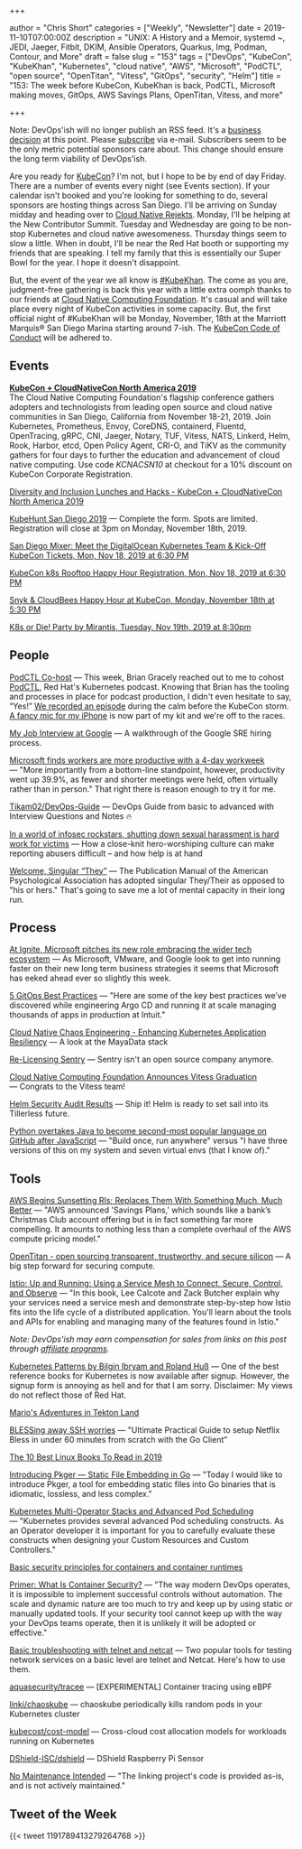 +++

author = "Chris Short"
categories = ["Weekly", "Newsletter"]
date = 2019-11-10T07:00:00Z
description = "UNIX: A History and a Memoir, systemd ~, JEDI, Jaeger, Fitbit, DKIM, Ansible Operators, Quarkus, Img, Podman, Contour, and More"
draft = false
slug = "153"
tags = ["DevOps", "KubeCon", "KubeKhan", "Kubernetes", "cloud native", "AWS", "Microsoft", "PodCTL", "open source", "OpenTitan", "Vitess", "GitOps", "security", "Helm"]
title = "153: The week before KubeCon, KubeKhan is back, PodCTL, Microsoft making moves, GitOps, AWS Savings Plans, OpenTitan, Vitess, and more"

+++

Note: DevOps'ish will no longer publish an RSS feed. It's a [business decision](https://github.com/chris-short/devopsish.com/commit/8a1c7e0ec934aff626a10bf5f7b8b6d2e3faf53c) at this point. Please [subscribe](https://devopsish.com/subscribe/) via e-mail. Subscribers seem to be the only metric potential sponsors care about. This change should ensure the long term viability of DevOps'ish.

Are you ready for [KubeCon](https://cshort.co/kcna19)? I'm not, but I hope to be by end of day Friday. There are a number of events every night (see Events section). If your calendar isn't booked and you're looking for something to do, several sponsors are hosting things across San Diego. I'll be arriving on Sunday midday and heading over to [Cloud Native Rejekts](https://cloud-native.rejekts.io/). Monday, I'll be helping at the New Contributor Summit. Tuesday and Wednesday are going to be non-stop Kubernetes and cloud native awesomeness. Thursday things seem to slow a little. When in doubt, I'll be near the Red Hat booth or supporting my friends that are speaking. I tell my family that this is essentially our Super Bowl for the year. I hope it doesn't disappoint.

But, the event of the year we all know is [#KubeKhan](https://twitter.com/search?q=(%23KubeKhan)&src=typed_query&f=live). The come as you are, judgment-free gathering is back this year with a little extra oomph thanks to our friends at [Cloud Native Computing Foundation](https://cncf.io). It's casual and will take place every night of KubeCon activities in some capacity. But, the first official night of #KubeKhan will be Monday, November, 18th at the Marriott Marquis® San Diego Marina starting around 7-ish. The [KubeCon Code of Conduct](https://events19.linuxfoundation.org/events/kubecon-cloudnativecon-north-america-2019/attend/code-of-conduct/) will be adhered to.

## Events

[**KubeCon + CloudNativeCon North America 2019**](https://cshort.co/kcna19)  
The Cloud Native Computing Foundation's flagship conference gathers adopters and technologists from leading open source and cloud native communities in San Diego, California from November 18-21, 2019. Join Kubernetes, Prometheus, Envoy, CoreDNS, containerd, Fluentd, OpenTracing, gRPC, CNI, Jaeger, Notary, TUF, Vitess, NATS, Linkerd, Helm, Rook, Harbor, etcd, Open Policy Agent, CRI-O, and TiKV as the community gathers for four days to further the education and advancement of cloud native computing. Use code *KCNACSN10* at checkout for a 10% discount on KubeCon Corporate Registration.

[Diversity and Inclusion Lunches and Hacks - KubeCon + CloudNativeCon North America 2019](https://events19.linuxfoundation.org/events/kubecon-cloudnativecon-north-america-2019/attend/diversity-and-inclusion/?utm_source=devopsish&utm_campaign=153)

[KubeHunt San Diego 2019](http://view.ceros.com/turbonomic/kubehunt-san-diego-2019/p/1?utm_source=devopsish&utm_campaign=153) — Complete the form. Spots are limited. Registration will close at 3pm on Monday, November 18th, 2019.

[San Diego Mixer: Meet the DigitalOcean Kubernetes Team & Kick-Off KubeCon Tickets, Mon, Nov 18, 2019 at 6:30 PM](https://www.eventbrite.com/e/san-diego-mixer-meet-the-digitalocean-kubernetes-team-kick-off-kubecon-tickets-76347761209?utm_source=devopsish&utm_campaign=153)

[KubeCon k8s Rooftop Happy Hour Registration, Mon, Nov 18, 2019 at 6:30 PM](https://www.eventbrite.com/e/kubecon-k8s-rooftop-happy-hour-registration-76084848831?utm_source=devopsish&utm_campaign=153)

[Snyk & CloudBees Happy Hour at KubeCon, Monday, November 18th at 5:30 PM](https://info.snyk.io/kubecon/cloudbees/happyhour?utm_source=devopsish&utm_campaign=153)

[K8s or Die! Party by Mirantis, Tuesday, Nov 19th, 2019 at 8:30pm](https://k8sordie.com/party/?utm_source=devopsish&utm_campaign=153)

## People

[PodCTL Co-host](https://chrisshort.net/podctl-co-host/) — This week, Brian Gracely reached out to me to cohost [PodCTL](http://podcast.podctl.com/), Red Hat's Kubernetes podcast. Knowing that Brian has the tooling and processes in place for podcast production, I didn't even hesitate to say, “Yes!” [We recorded an episode](http://podcast.podctl.com/110399/2024361-the-intersection-of-devops-and-kubernetes?utm_source=devopsish&utm_campaign=153) during the calm before the KubeCon storm. [A fancy mic for my iPhone](https://amzn.to/2NYe0t0) is now part of my kit and we're off to the races.

[My Job Interview at Google](https://catonmat.net/my-job-interview-at-google) — A walkthrough of the Google SRE hiring process.

[Microsoft finds workers are more productive with a 4-day workweek](https://mspoweruser.com/microsoft-4-day-workweek/) — "More importantly from a bottom-line standpoint, however, productivity went up 39.9%, as fewer and shorter meetings were held, often virtually rather than in person." That right there is reason enough to try it for me.

[Tikam02/DevOps-Guide](https://github.com/Tikam02/DevOps-Guide) — DevOps Guide from basic to advanced with Interview Questions and Notes 🔥

[In a world of infosec rockstars, shutting down sexual harassment is hard work for victims](https://www.theregister.co.uk/2019/11/04/hackers_and_harassment/) — How a close-knit hero-worshiping culture can make reporting abusers difficult – and how help is at hand

[Welcome, Singular “They”](https://apastyle.apa.org/blog/singular-they) — The Publication Manual of the American Psychological Association has adopted singular They/Their as opposed to "his or hers." That's going to save me a lot of mental capacity in their long run.

## Process

[At Ignite, Microsoft pitches its new role embracing the wider tech ecosystem](https://siliconangle.com/2019/11/05/analysts-see-latest-releases-as-evidence-of-evolving-new-role-for-microsoft-msignite/) — As Microsoft, VMware, and Google look to get into running faster on their new long term business strategies it seems that Microsoft has eeked ahead ever so slightly this week.

[5 GitOps Best Practices](https://blog.argoproj.io/5-gitops-best-practices-d95cb0cbe9ff) — "Here are some of the key best practices we’ve discovered while engineering Argo CD and running it at scale managing thousands of apps in production at Intuit."

[Cloud Native Chaos Engineering - Enhancing Kubernetes Application Resiliency](https://www.cncf.io/blog/2019/11/06/cloud-native-chaos-engineering-enhancing-kubernetes-application-resiliency/) — A look at the MayaData stack

[Re-Licensing Sentry](https://blog.sentry.io/2019/11/06/relicensing-sentry) — Sentry isn't an open source company anymore.

[Cloud Native Computing Foundation Announces Vitess Graduation](https://www.cncf.io/announcement/2019/11/05/cloud-native-computing-foundation-announces-vitess-graduation/) — Congrats to the Vitess team!

[Helm Security Audit Results](https://helm.sh/blog/2019-11-04-helm-security-audit-results/) — Ship it! Helm is ready to set sail into its Tillerless future.

[Python overtakes Java to become second-most popular language on GitHub after JavaScript](https://www.theregister.co.uk/2019/11/07/python_java_github_javascript/) — "Build once, run anywhere" versus "I have three versions of this on my system and seven virtual envs (that I know of)."

## Tools

[AWS Begins Sunsetting RIs; Replaces Them With Something Much, Much Better](https://www.lastweekinaws.com/blog/aws-begins-sunsetting-ris-replaces-them-with-something-much-much-better/) — "AWS announced 'Savings Plans,' which sounds like a bank’s Christmas Club account offering but is in fact something far more compelling. It amounts to nothing less than a complete overhaul of the AWS compute pricing model."

[OpenTitan - open sourcing transparent, trustworthy, and secure silicon](https://security.googleblog.com/2019/11/opentitan-open-sourcing-transparent.html) — A big step forward for securing compute.

[Istio: Up and Running: Using a Service Mesh to Connect, Secure, Control, and Observe](https://amzn.to/2PGCQAk) — "In this book, Lee Calcote and Zack Butcher explain why your services need a service mesh and demonstrate step-by-step how Istio fits into the life cycle of a distributed application. You'll learn about the tools and APIs for enabling and managing many of the features found in Istio."

*Note: DevOps'ish may earn compensation for sales from links on this post through [affiliate programs](https://devopsish.com/terms/).*

[Kubernetes Patterns by Bilgin Ibryam and Roland Huß](https://www.redhat.com/en/engage/kubernetes-containers-architecture-s-201910240918?utm_source=devopsish&utm_campaign=153) — One of the best reference books for Kubernetes is now available after signup. However, the signup form is annoying as hell and for that I am sorry. Disclaimer: My views do not reflect those of Red Hat.

[Mario's Adventures in Tekton Land](https://devops.com/marios-adventures-in-tekton-land/)

[BLESSing away SSH worries](https://medium.com/@ikshitijsharma/blessing-away-ssh-worries-ultimate-practical-guide-to-setup-netflix-bless-in-under-60-minutes-d6880f2a8e23) — "Ultimate Practical Guide to setup Netflix Bless in under 60 minutes from scratch with the Go Client"

[The 10 Best Linux Books To Read in 2019](https://devconnected.com/the-10-best-linux-books-to-read-in-2019/)

[Introducing Pkger — Static File Embedding in Go](https://blog.gobuffalo.io/introducing-pkger-static-file-embedding-in-go-1ce76dc79c65) — "Today I would like to introduce Pkger, a tool for embedding static files into Go binaries that is idiomatic, lossless, and less complex."

[Kubernetes Multi-Operator Stacks and Advanced Pod Scheduling](https://medium.com/@cloudark/kubernetes-multi-operator-stacks-and-advanced-pod-scheduling-c3131dde3755) — "Kubernetes provides several advanced Pod scheduling constructs. As an Operator developer it is important for you to carefully evaluate these constructs when designing your Custom Resources and Custom Controllers."

[Basic security principles for containers and container runtimes](https://www.redhat.com/sysadmin/basic-security-principles-containers)

[Primer: What Is Container Security?](https://thenewstack.io/primer-what-is-container-security/) — "The way modern DevOps operates, it is impossible to implement successful controls without automation. The scale and dynamic nature are too much to try and keep up by using static or manually updated tools. If your security tool cannot keep up with the way your DevOps teams operate, then it is unlikely it will be adopted or effective."

[Basic troubleshooting with telnet and netcat](https://www.redhat.com/sysadmin/telnet-netcat-troubleshooting) — Two popular tools for testing network services on a basic level are telnet and Netcat. Here's how to use them.

[aquasecurity/tracee](https://github.com/aquasecurity/tracee) — [EXPERIMENTAL] Container tracing using eBPF

[linki/chaoskube](https://github.com/linki/chaoskube) — chaoskube periodically kills random pods in your Kubernetes cluster

[kubecost/cost-model](https://github.com/kubecost/cost-model) — Cross-cloud cost allocation models for workloads running on Kubernetes

[DShield-ISC/dshield](https://github.com/DShield-ISC/dshield) — DShield Raspberry Pi Sensor

[No Maintenance Intended](http://unmaintained.tech/) — "The linking project's code is provided as-is, and is not actively maintained."

## Tweet of the Week

{{< tweet 1191789413279264768 >}}
